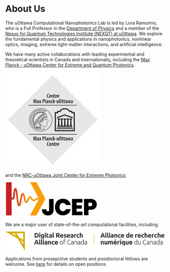 # About Us 
The uOttawa Computational Nanophotonics Lab is led by Lora Ramunno, who is a Full Professor in the [Department of Physics](https://science.uottawa.ca/physics/) and a member of the [Nexus for Quantum Technologies Institute (NEXQT) at uOttawa](https://www2.uottawa.ca/research-innovation/quantum-institute). We explore the fundamental physics and applications in nanophotonics, nonlinear optics, imaging, extreme light-matter interactions, and artificial intelligence.

We have many active collaborations with leading experimental and theoretical scientists in Canada and Internationally, including the [Max Planck - uOttawa Center for Extreme and Quantum Photonics](https://research.uottawa.ca/centres-institutes/max-planck-centre).

![MPC](\img\mpc_logo.jpg)

and the [NRC-uOttawa Joint Center for Extreme Photonics](extremephotonics.com)

![JCEP](\img\JCEP-Logo.png)

We are a major user of state-of-the-art computational facilities, including

![DRA](\img\DRAClogo.png)

Applications from prosepctive students and postdoctoral fellows are welcome. See [here](https://ramunno-group.github.io/Positions/) for details on open positions

